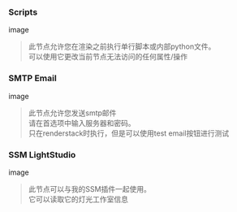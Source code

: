 <!-- panels:start -->

<!-- div:title-panel -->

### Scripts

<!-- div:left-panel -->

image

<!-- div:right-panel -->

> 此节点允许您在渲染之前执行单行脚本或内部python文件。<br>可以使用它更改当前节点无法访问的任何属性/操作

<!-- panels:end -->

<!-- panels:start -->

<!-- div:title-panel -->

### SMTP Email

<!-- div:left-panel -->

image

<!-- div:right-panel -->

> 此节点允许您发送smtp邮件<br>请在首选项中输入服务器和密码。<br>只在renderstack时执行，但是可以使用test email按钮进行测试

<!-- panels:end -->

<!-- panels:start -->

<!-- div:title-panel -->

### SSM LightStudio

<!-- div:left-panel -->

image

<!-- div:right-panel -->

> 此节点可以与我的SSM插件一起使用。<br>它可以读取它的灯光工作室信息

<!-- panels:end -->

<!-- panels:start -->

<!-- div:title-panel -->


